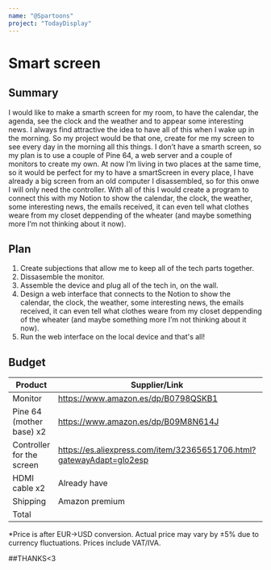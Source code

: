 ```yaml
---
name: "@Spartoons"
project: "TodayDisplay"
---
```


# Smart screen

## Summary

I would like to make a smarth screen for my room, to have the calendar, the agenda, see the clock and the weather and to appear some interesting news. I always find attractive the idea to have all of this when I wake up in the morning. So my project would be that one, create for me my screen to see every day in the morning all this things. I don’t have a smarth screen, so my plan is to use a couple of Pine 64, a web server and a couple of monitors to create my own. At now I’m living in two places at the same time, so it would be perfect for my to have a smartScreen in every place, I have already a big screen from an old computer I disassembled, so for this onwe I will only need the controller. With all of this I would create a program to connect this with my Notion to show the calendar, the clock, the weather, some interesting news, the emails received, it can even tell what clothes weare from my closet deppending of the wheater (and maybe something more I’m not thinking about it now).

## Plan

1. Create subjections that allow me to keep all of the tech parts together.
2. Dissasemble the monitor.
3. Assemble the device and plug all of the tech in, on the wall.
4. Design a web interface that connects to the Notion to show the calendar, the clock, the weather, some interesting news, the emails received, it can even tell what clothes weare from my closet deppending of the wheater (and maybe something more I’m not thinking about it now).
5. Run the web interface on the local device and that's all!

## Budget

| Product         | Supplier/Link                         | Cost*   |
| --------------- | ------------------------------------- | ------ |
| Monitor         | https://www.amazon.es/dp/B0798QSKB1   | $113,71|
| Pine 64 (mother base) x2 | https://www.amazon.es/dp/B09M8N614J  | $105.10 |
| Controller for the screen | https://es.aliexpress.com/item/32365651706.html?gatewayAdapt=glo2esp  | $37.90 |
| HDMI cable x2 | Already have | $00,00 |
| Shipping | Amazon premium  | $00,00 |
| Total           |                                       | $256.71 |

*Price is after EUR->USD conversion. Actual price may vary by ±5% due to currency fluctuations. Prices include VAT/IVA.

##THANKS<3

